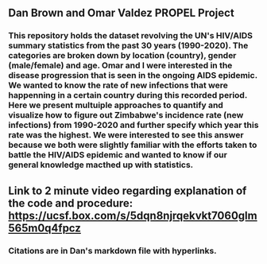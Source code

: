 ## Dan Brown and Omar Valdez PROPEL Project
### This repository holds the dataset revolving the UN's HIV/AIDS summary statistics from the past 30 years (1990-2020).  The categories are broken down by location (country), gender (male/female) and age.  Omar and I were interested in the disease progression that is seen in the ongoing AIDS epidemic.  We wanted to know the rate of new infections that were happenning in a certain country during this recorded period.  Here we present multuiple approaches to quantify and visualize how to figure out Zimbabwe's incidence rate (new infections) from 1990-2020 and further specify which year this rate was the highest.  We were interested to see this answer because we both were slightly familiar with the efforts taken to battle the HIV/AIDS epidemic and wanted to know if our general knowledge macthed up with statistics.
## Link to 2 minute video regarding explanation of the code and procedure: https://ucsf.box.com/s/5dqn8njrqekvkt7060glm565m0q4fpcz
### Citations are in Dan's markdown file with hyperlinks.

